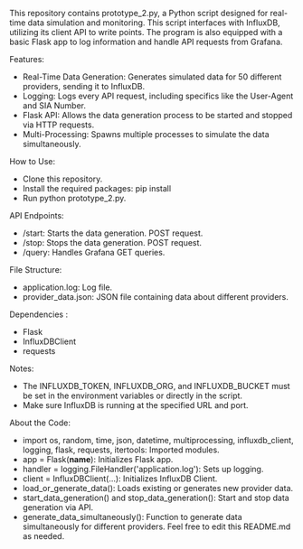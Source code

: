 This repository contains prototype_2.py, a Python script designed for real-time data simulation and monitoring.
This script interfaces with InfluxDB, utilizing its client API to write points.
The program is also equipped with a basic Flask app to log information and handle API requests from Grafana.

Features: 

- Real-Time Data Generation: Generates simulated data for 50 different providers, sending it to InfluxDB.
- Logging: Logs every API request, including specifics like the User-Agent and SIA Number.
- Flask API: Allows the data generation process to be started and stopped via HTTP requests.
- Multi-Processing: Spawns multiple processes to simulate the data simultaneously.

How to Use:
- Clone this repository.
- Install the required packages: pip install <library>
- Run python prototype_2.py.

API Endpoints:
- /start: Starts the data generation. POST request.
- /stop: Stops the data generation. POST request.
- /query: Handles Grafana GET queries.

File Structure:
- application.log: Log file.
- provider_data.json: JSON file containing data about different providers.

Dependencies :
- Flask
- InfluxDBClient
- requests

Notes:
- The INFLUXDB_TOKEN, INFLUXDB_ORG, and INFLUXDB_BUCKET must be set in the environment variables or directly in the script.
- Make sure InfluxDB is running at the specified URL and port.

About the Code:
- import os, random, time, json, datetime, multiprocessing, influxdb_client, logging, flask, requests, itertools: Imported modules.
- app = Flask(__name__): Initializes Flask app.
- handler = logging.FileHandler('application.log'): Sets up logging.
- client = InfluxDBClient(...): Initializes InfluxDB Client.
- load_or_generate_data(): Loads existing or generates new provider data.
- start_data_generation() and stop_data_generation(): Start and stop data generation via API.
- generate_data_simultaneously(): Function to generate data simultaneously for different providers.
Feel free to edit this README.md as needed.





